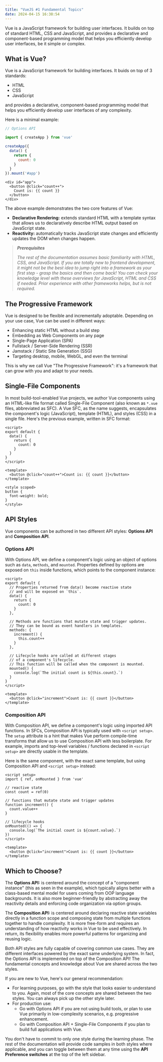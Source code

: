 ```yaml
---
title: "VueJS #1 Fundamental Topics"
date: 2024-04-15 16:38:54
---
```


Vue is a JavaScript framework for building user interfaces. It builds on top of standard HTML, CSS and JavaScript, and provides a declarative and component-based programming model that helps you efficiently develop user interfaces, be it simple or complex.

## What is Vue?
Vue is a JavaScript framework for building interfaces. It buids on top of 3 standards:

- HTML
- CSS
- JavaScript

and provides a declarative, component-based programming model that helps you efficiently develop user interfaces of any complexity.

Here is a minimal example:


```js
// Options API

import { createApp } from 'vue'

createApp({
  data() {
    return {
      count: 0
    }
  }
}).mount('#app')
```

```vue
<div id="app">
  <button @click="count++">
    Count is: {{ count }}
  </button>
</div>
```

The above example demonstrates the two core features of Vue:

- **Declarative Rendering:** extends standard HTML with a template syntax that allows us to declaratively describe HTML output based on JavaScript state.
- **Reactivity:** automatically tracks JavaScript state changes and efficiently updates the DOM when changes happen.

> **_Prerequisites_**
>
> _The rest of the documentation assumes basic familiarity with HTML, CSS, and JavaScript. If you are totally new to frontend development, it might not be the best idea to jump right into a framework as your first step - grasp the basics and then come back! You can check your knowledge level with these overviews for JavaScript, HTML and CSS if needed. Prior experience with other frameworks helps, but is not required._

## The Progressive Framework
Vue is designed to be flexible and incrementally adoptable. Depending on your use case, Vue can be used in different ways:

- Enhancing static HTML without a build step
- Embedding as Web Components on any page
- Single-Page Application (SPA)
- Fullstack / Server-Side Rendering (SSR)
- Jamstack / Static Site Generation (SSG)
- Targeting desktop, mobile, WebGL, and even the terminal

This is why we call Vue "The Progressive Framework": it's a framework that can grow with you and adapt to your needs.

## Single-File Components
​In most build-tool-enabled Vue projects, we author Vue components using an HTML-like file format called Single-File Component (also known as `*.vue` files, abbreviated as SFC). A Vue SFC, as the name suggests, encapsulates the component's logic (JavaScript), template (HTML), and styles (CSS) in a single file. Here's the previous example, written in SFC format:

```vue
<script>
export default {
  data() {
    return {
      count: 0
    }
  }
}
</script>

<template>
  <button @click="count++">Count is: {{ count }}</button>
</template>

<style scoped>
button {
  font-weight: bold;
}
</style>
```

## API Styles 
Vue components can be authored in two different API styles: **Options API** and **Composition API**.

### Options API
With Options API, we define a component's logic using an object of options such as `data`, `methods`, and `mounted`. Properties defined by options are exposed on `this` inside functions, which points to the component instance:

```vue
<script>
export default {
  // Properties returned from data() become reactive state
  // and will be exposed on `this`.
  data() {
    return {
      count: 0
    }
  },

  // Methods are functions that mutate state and trigger updates.
  // They can be bound as event handlers in templates.
  methods: {
    increment() {
      this.count++
    }
  },

  // Lifecycle hooks are called at different stages
  // of a component's lifecycle.
  // This function will be called when the component is mounted.
  mounted() {
    console.log(`The initial count is ${this.count}.`)
  }
}
</script>

<template>
  <button @click="increment">Count is: {{ count }}</button>
</template>
```

### Composition API
With Composition API, we define a component's logic using imported API functions. In SFCs, Composition API is typically used with `<script setup>`. The `setup` attribute is a hint that makes Vue perform compile-time transforms that allow us to use Composition API with less boilerplate. For example, imports and top-level variables / functions declared in `<script setup>` are directly usable in the template.

Here is the same component, with the exact same template, but using Composition API and `<script setup>` instead:

```vue
<script setup>
import { ref, onMounted } from 'vue'

// reactive state
const count = ref(0)

// functions that mutate state and trigger updates
function increment() {
  count.value++
}

// lifecycle hooks
onMounted(() => {
  console.log(`The initial count is ${count.value}.`)
})
</script>

<template>
  <button @click="increment">Count is: {{ count }}</button>
</template>
```

## Which to Choose?
The **Options API:** is centered around the concept of a "component instance" (this as seen in the example), which typically aligns better with a class-based mental model for users coming from OOP language backgrounds. It is also more beginner-friendly by abstracting away the reactivity details and enforcing code organization via option groups.

The **Composition API:** is centered around declaring reactive state variables directly in a function scope and composing state from multiple functions together to handle complexity. It is more free-form and requires an understanding of how reactivity works in Vue to be used effectively. In return, its flexibility enables more powerful patterns for organizing and reusing logic.

Both API styles are fully capable of covering common use cases. They are different interfaces powered by the exact same underlying system. In fact, the Options API is implemented on top of the Composition API! The fundamental concepts and knowledge about Vue are shared across the two styles.

If you are new to Vue, here's our general recommendation:

- For learning purposes, go with the style that looks easier to understand to you. Again, most of the core concepts are shared between the two styles. You can always pick up the other style later.
- For production use:
    - Go with Options API if you are not using build tools, or plan to use Vue primarily in low-complexity scenarios, e.g. progressive enhancement.
    - Go with Composition API + Single-File Components if you plan to build full applications with Vue.

You don't have to commit to only one style during the learning phase. The rest of the documentation will provide code samples in both styles where applicable, and you can toggle between them at any time using the **API Preference switches** at the top of the left sidebar.

